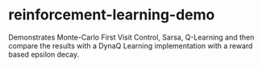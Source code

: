 # reinforcement-learning-demo
Demonstrates Monte-Carlo First Visit Control, Sarsa, Q-Learning and then compare the results with a DynaQ Learning implementation with a reward based epsilon decay.
